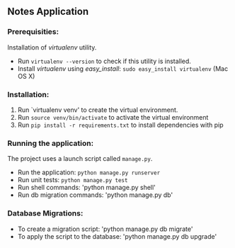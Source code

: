 
## Notes Application

### Prerequisities:

Installation of *virtualenv* utility.
- Run `virtualenv --version` to check if this utility is installed.
- Install *virtualenv* using *easy_install*: `sudo easy_install virtualenv` (Mac OS X)

### Installation:

1. Run `virtualenv venv' to create the virtual environment.
2. Run `source venv/bin/activate` to activate the virtual environment
3. Run `pip install -r requirements.txt` to install dependencies with pip

### Running the application:

The project uses a launch script called `manage.py`.

- Run the application: `python manage.py runserver`
- Run unit tests: `python manage.py test`
- Run shell commands: 'python manage.py shell'
- Run db migration commands: 'python manage.py db'

### Database Migrations:

- To create a migration script: 'python manage.py db migrate'
- To apply the script to the database: 'python manage.py db upgrade'

